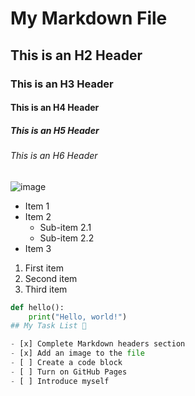 # My Markdown File

## This is an H2 Header

### This is an H3 Header

#### This is an H4 Header

##### This is an H5 Header

###### This is an H6 Header
![image](https://github.com/user-attachments/assets/8f25c448-0dcc-407c-b424-bec9acaf31d6)
 

- Item 1
- Item 2
  - Sub-item 2.1
  - Sub-item 2.2
- Item 3

  
1. First item
2. Second item
3. Third item



   
```python
def hello():
    print("Hello, world!")
## My Task List 🔗

- [x] Complete Markdown headers section
- [x] Add an image to the file
- [ ] Create a code block
- [ ] Turn on GitHub Pages
- [ ] Introduce myself
